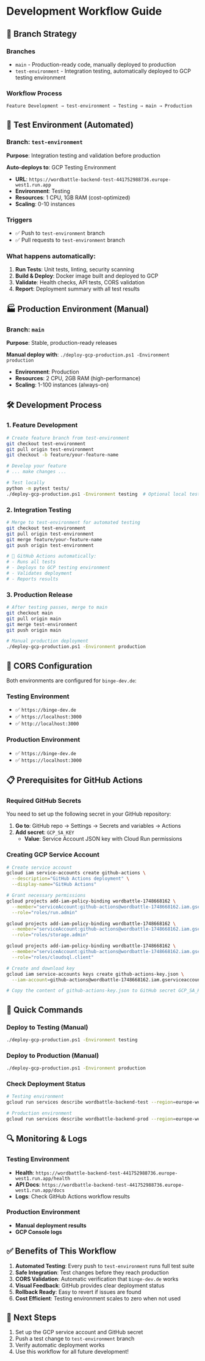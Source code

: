 # Development Workflow Guide

## 🔄 **Branch Strategy**

### **Branches**
- `main` - Production-ready code, manually deployed to production
- `test-environment` - Integration testing, automatically deployed to GCP testing environment

### **Workflow Process**

```
Feature Development → test-environment → Testing → main → Production
```

## 🧪 **Test Environment (Automated)**

### **Branch**: `test-environment`
**Purpose**: Integration testing and validation before production

**Auto-deploys to**: GCP Testing Environment
- **URL**: `https://wordbattle-backend-test-441752988736.europe-west1.run.app`
- **Environment**: Testing
- **Resources**: 1 CPU, 1GB RAM (cost-optimized)
- **Scaling**: 0-10 instances

### **Triggers**
- ✅ Push to `test-environment` branch
- ✅ Pull requests to `test-environment` branch

### **What happens automatically**:
1. **Run Tests**: Unit tests, linting, security scanning
2. **Build & Deploy**: Docker image built and deployed to GCP
3. **Validate**: Health checks, API tests, CORS validation
4. **Report**: Deployment summary with all test results

## 🏭 **Production Environment (Manual)**

### **Branch**: `main`
**Purpose**: Stable, production-ready releases

**Manual deploy with**: `./deploy-gcp-production.ps1 -Environment production`
- **Environment**: Production
- **Resources**: 2 CPU, 2GB RAM (high-performance)
- **Scaling**: 1-100 instances (always-on)

## 🛠️ **Development Process**

### **1. Feature Development**
```bash
# Create feature branch from test-environment
git checkout test-environment
git pull origin test-environment
git checkout -b feature/your-feature-name

# Develop your feature
# ... make changes ...

# Test locally
python -m pytest tests/
./deploy-gcp-production.ps1 -Environment testing  # Optional local testing
```

### **2. Integration Testing**
```bash
# Merge to test-environment for automated testing
git checkout test-environment
git pull origin test-environment
git merge feature/your-feature-name
git push origin test-environment

# 🤖 GitHub Actions automatically:
# - Runs all tests
# - Deploys to GCP testing environment
# - Validates deployment
# - Reports results
```

### **3. Production Release**
```bash
# After testing passes, merge to main
git checkout main
git pull origin main
git merge test-environment
git push origin main

# Manual production deployment
./deploy-gcp-production.ps1 -Environment production
```

## 🔧 **CORS Configuration**

Both environments are configured for `binge-dev.de`:

### **Testing Environment**
- ✅ `https://binge-dev.de`
- ✅ `https://localhost:3000`
- ✅ `http://localhost:3000`

### **Production Environment**
- ✅ `https://binge-dev.de`
- ✅ `https://localhost:3000`

## 📋 **Prerequisites for GitHub Actions**

### **Required GitHub Secrets**
You need to set up the following secret in your GitHub repository:

1. **Go to**: GitHub repo → Settings → Secrets and variables → Actions
2. **Add secret**: `GCP_SA_KEY`
   - **Value**: Service Account JSON key with Cloud Run permissions

### **Creating GCP Service Account**
```bash
# Create service account
gcloud iam service-accounts create github-actions \
  --description="GitHub Actions deployment" \
  --display-name="GitHub Actions"

# Grant necessary permissions
gcloud projects add-iam-policy-binding wordbattle-1748668162 \
  --member="serviceAccount:github-actions@wordbattle-1748668162.iam.gserviceaccount.com" \
  --role="roles/run.admin"

gcloud projects add-iam-policy-binding wordbattle-1748668162 \
  --member="serviceAccount:github-actions@wordbattle-1748668162.iam.gserviceaccount.com" \
  --role="roles/storage.admin"

gcloud projects add-iam-policy-binding wordbattle-1748668162 \
  --member="serviceAccount:github-actions@wordbattle-1748668162.iam.gserviceaccount.com" \
  --role="roles/cloudsql.client"

# Create and download key
gcloud iam service-accounts keys create github-actions-key.json \
  --iam-account=github-actions@wordbattle-1748668162.iam.gserviceaccount.com

# Copy the content of github-actions-key.json to GitHub secret GCP_SA_KEY
```

## 🚀 **Quick Commands**

### **Deploy to Testing (Manual)**
```bash
./deploy-gcp-production.ps1 -Environment testing
```

### **Deploy to Production (Manual)**
```bash
./deploy-gcp-production.ps1 -Environment production
```

### **Check Deployment Status**
```bash
# Testing environment
gcloud run services describe wordbattle-backend-test --region=europe-west1

# Production environment
gcloud run services describe wordbattle-backend-prod --region=europe-west1
```

## 🔍 **Monitoring & Logs**

### **Testing Environment**
- **Health**: `https://wordbattle-backend-test-441752988736.europe-west1.run.app/health`
- **API Docs**: `https://wordbattle-backend-test-441752988736.europe-west1.run.app/docs`
- **Logs**: Check GitHub Actions workflow results

### **Production Environment**
- **Manual deployment results**
- **GCP Console logs**

## ✅ **Benefits of This Workflow**

1. **Automated Testing**: Every push to `test-environment` runs full test suite
2. **Safe Integration**: Test changes before they reach production
3. **CORS Validation**: Automatic verification that `binge-dev.de` works
4. **Visual Feedback**: GitHub provides clear deployment status
5. **Rollback Ready**: Easy to revert if issues are found
6. **Cost Efficient**: Testing environment scales to zero when not used

## 🎯 **Next Steps**

1. Set up the GCP service account and GitHub secret
2. Push a test change to `test-environment` branch
3. Verify automatic deployment works
4. Use this workflow for all future development! 